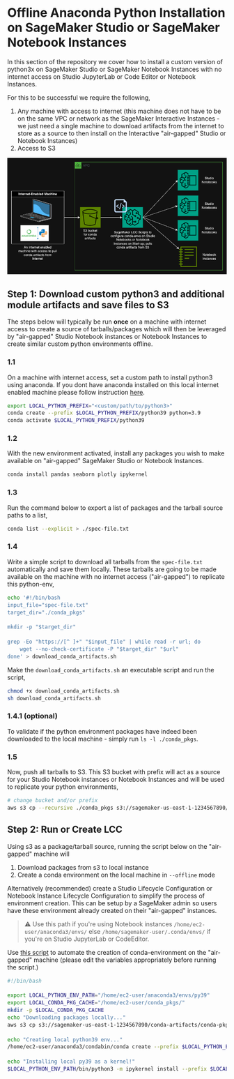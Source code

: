 # Offline Anaconda Python Installation on SageMaker Studio or SageMaker Notebook Instances

In this section of the repository we cover how to install a custom version of python3x on SageMaker Studio or SageMaker Notebook Instances with no internet access on Studio JupyterLab or Code Editor or Notebook Instances.

For this to be successful we require the following,
1. Any machine with access to internet (this machine does not have to be on the same VPC or network as the SageMaker Interactive Instances - we just need a single machine to download artifacts from the internet to store as a source to then install on the Interactive "air-gapped" Studio or Notebook Instances)
2. Access to S3

![Offline Conda Python3 Arch](./offline_conda_python3_arch.png)

## Step 1: Download custom python3 and additional module artifacts and save files to S3

The steps below will typically be run **once** on a machine with internet access to create a source of tarballs/packages which will then be leveraged by "air-gapped" Studio Notebook instances or Notebook Instances to create similar custom python environments offline.

### 1.1
On a machine with internet access, set a custom path to install python3 using anaconda. If you dont have anaconda installed on this local internet enabled machine please follow instruction [here](https://docs.anaconda.com/free/anaconda/install/).

```bash
export LOCAL_PYTHON_PREFIX="<custom/path/to/python3>"
conda create --prefix $LOCAL_PYTHON_PREFIX/python39 python=3.9
conda activate $LOCAL_PYTHON_PREFIX/python39
```

### 1.2
With the new environment activated, install any packages you wish to make available on "air-gapped" SageMaker Studio or Notebook Instances.

```bash
conda install pandas seaborn plotly ipykernel
```

### 1.3
Run the command below to export a list of packages and the tarball source paths to a list,

```bash
conda list --explicit > ./spec-file.txt
```
### 1.4
Write a simple script to download all tarballs from the `spec-file.txt` automatically and save them locally. These tarballs are going to be made available on the machine with no internet access ("air-gapped") to replicate this python-env,
```bash
echo '#!/bin/bash
input_file="spec-file.txt"
target_dir="./conda_pkgs"

mkdir -p "$target_dir"

grep -Eo "https://[^ ]+" "$input_file" | while read -r url; do
    wget --no-check-certificate -P "$target_dir" "$url"
done' > download_conda_artifacts.sh
```

Make the `download_conda_artifacts.sh` an executable script and run the script,

```bash
chmod +x download_conda_artifacts.sh
sh download_conda_artifacts.sh
```
 ### 1.4.1 (optional)

To validate if the python environment packages have indeed been downloaded to the local machine - simply run `ls -l ./conda_pkgs`.

### 1.5
Now, push all tarballs to S3. This S3 bucket with prefix will act as a source for your Studio Notebook instances or Notebook Instances and will be used to replicate your python environments,

```bash
# change bucket and/or prefix 
aws s3 cp --recursive ./conda_pkgs s3://sagemaker-us-east-1-1234567890/conda-artifacts/conda-pkgs/
```

## Step 2: Run or Create LCC

Using s3 as a package/tarball source, running the script below on the "air-gapped" machine will 
1. Download packages from s3 to local instance
2. Create a conda environment on the local machine in `--offline` mode

Alternatively (recommended) create a Studio Lifecycle Configuration or Notebook Instance Lifecycle Configuration to simplify the process of environment creation. This can be setup by a SageMaker admin so users have these environment already created on their "air-gapped" instances.

> :warning: Use this path if you're using Notebook instances `/home/ec2-user/anaconda3/envs/` else `/home/sagemaker-user/.conda/envs/` if you're on Studio JupyterLab or CodeEditor.

Use [this script](./install_conda_python_offline.sh) to automate the creation of conda-environment on the "air-gapped" machine (please edit the variables appropriately before running the script.)

```bash
#!/bin/bash

export LOCAL_PYTHON_ENV_PATH="/home/ec2-user/anaconda3/envs/py39"
export LOCAL_CONDA_PKG_CACHE="/home/ec2-user/conda_pkgs/"
mkdir -p $LOCAL_CONDA_PKG_CACHE
echo "Downloading packages locally..."
aws s3 cp s3://sagemaker-us-east-1-1234567890/conda-artifacts/conda-pkgs/ $LOCAL_CONDA_PKG_CACHE --recursive

echo "Creating local python39 env..."
/home/ec2-user/anaconda3/condabin/conda create --prefix $LOCAL_PYTHON_ENV_PATH --use-local $LOCAL_CONDA_PKG_CACHE* --offline

echo "Installing local py39 as a kernel!"
$LOCAL_PYTHON_ENV_PATH/bin/python3 -m ipykernel install --prefix $LOCAL_PYTHON_ENV_PATH --display-name "user-env:py39"
```
